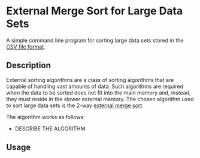 # External Merge Sort for Large Data Sets
A simple command line program for sorting large data sets stored in the [CSV file format](https://en.wikipedia.org/wiki/Comma-separated_values).

## Description
External sorting algorithms are a class of sorting algorithms that are capable of handling vast amounts of data. Such algorithms are required when the data to be sorted does not fit into the main memory and, instead, they must reside in the slower external memory. The chosen algorithm used to sort large data sets is the 2-way [external merge sort](https://en.wikipedia.org/wiki/External_sorting#External_merge_sort).

The algorithm works as follows:

- DESCRIBE THE ALGORITHM


## Usage

